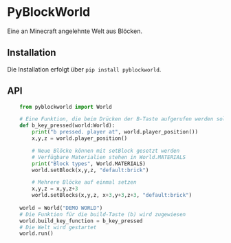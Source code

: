 # PyBlockWorld

Eine an Minecraft angelehnte Welt aus Blöcken.

## Installation

Die Installation erfolgt über ``pip install pyblockworld``.

## API

```python
    from pyblockworld import World

    # Eine Funktion, die beim Drücken der B-Taste aufgerufen werden soll
    def b_key_pressed(world:World):
        print("b pressed. player at", world.player_position())
        x,y,z = world.player_position()

        # Neue Blöcke können mit setBlock gesetzt werden
        # Verfügbare Materialien stehen in World.MATERIALS
        print("Block types", World.MATERIALS)
        world.setBlock(x,y,z, "default:brick")

        # Mehrere Blöcke auf einmal setzen
        x,y,z = x,y,z+3
        world.setBlocks(x,y,z, x+3,y+3,z+3, "default:brick")
        
    world = World("DEMO WORLD")
    # Die Funktion für die build-Taste (b) wird zugewiesen
    world.build_key_function = b_key_pressed
    # Die Welt wird gestartet
    world.run()
```
